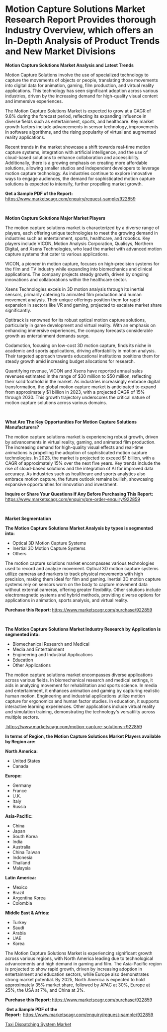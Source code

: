 <p><h1>Motion Capture Solutions Market Research Report Provides thorough Industry Overview, which offers an In-Depth Analysis of Product Trends and New Market Divisions</h1></p><p><strong>Motion Capture Solutions Market Analysis and Latest Trends</strong></p>
<p><p>Motion Capture Solutions involve the use of specialized technology to capture the movements of objects or people, translating those movements into digital data for animation, gaming, film production, and virtual reality applications. This technology has seen significant adoption across various industries, driven by the increasing demand for high-quality visual content and immersive experiences.</p><p>The Motion Capture Solutions Market is expected to grow at a CAGR of 9.8% during the forecast period, reflecting its expanding influence in diverse fields such as entertainment, sports, and healthcare. Key market growth factors include advancements in sensor technology, improvements in software algorithms, and the rising popularity of virtual and augmented reality applications.</p><p>Recent trends in the market showcase a shift towards real-time motion capture systems, integration with artificial intelligence, and the use of cloud-based solutions to enhance collaboration and accessibility. Additionally, there is a growing emphasis on creating more affordable solutions, allowing smaller studios and independent developers to leverage motion capture technology. As industries continue to explore innovative ways to engage audiences, the demand for sophisticated motion capture solutions is expected to intensify, further propelling market growth.</p></p>
<p><strong>Get a Sample PDF of the Report:&nbsp;</strong> <a href="https://www.marketscagr.com/enquiry/request-sample/922859?utm_campaign=2520&utm_medium=2&utm_source=Github&utm_content=ia&utm_term=10032025&utm_id=motion-capture-solutions">https://www.marketscagr.com/enquiry/request-sample/922859</a></p>
<p>&nbsp;</p>
<p><strong>Motion Capture Solutions Major Market Players</strong></p>
<p><p>The motion capture solutions market is characterized by a diverse range of players, each offering unique technologies to meet the growing demand in industries such as entertainment, sports, healthcare, and robotics. Key players include VICON, Motion Analysis Corporation, Qualisys, Northern Digital, and Xsens Technologies, who lead the market with advanced motion capture systems that cater to various applications.</p><p>VICON, a pioneer in motion capture, focuses on high-precision systems for the film and TV industry while expanding into biomechanics and clinical applications. The company projects steady growth, driven by ongoing innovations and collaborations within the healthcare sector.</p><p>Xsens Technologies excels in 3D motion analysis through its inertial sensors, primarily catering to animated film production and human movement analysis. Their unique offerings position them for rapid expansion in sectors like VR and gaming, projected to escalate market share significantly.</p><p>Optitrack is renowned for its robust optical motion capture solutions, particularly in game development and virtual reality. With an emphasis on enhancing immersive experiences, the company forecasts considerable growth as entertainment demands surge.</p><p>Codamotion, focusing on low-cost 3D motion capture, finds its niche in academic and sports applications, driving affordability in motion analysis. Their targeted approach towards educational institutions positions them for steady growth amid increasing budget allocations for research.</p><p>Quantifying revenue, VICON and Xsens have reported annual sales revenues estimated in the range of $30 million to $50 million, reflecting their solid foothold in the market. As industries increasingly embrace digital transformation, the global motion capture market is anticipated to expand from approximately $1 billion in 2023, with a projected CAGR of 15% through 2030. This growth trajectory underscores the critical nature of motion capture solutions across various domains.</p></p>
<p>&nbsp;</p>
<p><strong>What Are The Key Opportunities For Motion Capture Solutions Manufacturers?</strong></p>
<p><p>The motion capture solutions market is experiencing robust growth, driven by advancements in virtual reality, gaming, and animated film production. The increasing demand for high-quality visual effects and real-time animations is propelling the adoption of sophisticated motion capture technologies. In 2023, the market is projected to exceed $1 billion, with a CAGR of approximately 15% over the next five years. Key trends include the rise of cloud-based solutions and the integration of AI for improved data accuracy. As industries such as healthcare and sports analytics also embrace motion capture, the future outlook remains bullish, showcasing expansive opportunities for innovation and investment.</p></p>
<p><strong>Inquire or Share Your Questions If Any Before Purchasing This Report:</strong> <a href="https://www.marketscagr.com/enquiry/pre-order-enquiry/922859?utm_campaign=2520&utm_medium=2&utm_source=Github&utm_content=ia&utm_term=10032025&utm_id=motion-capture-solutions">https://www.marketscagr.com/enquiry/pre-order-enquiry/922859</a></p>
<p>&nbsp;</p>
<p><strong>Market Segmentation</strong></p>
<p><strong>The Motion Capture Solutions Market Analysis by types is segmented into:</strong></p>
<p><ul><li>Optical 3D Motion Capture Systems</li><li>Inertial 3D Motion Capture Systems</li><li>Others</li></ul></p>
<p><p>The motion capture solutions market encompasses various technologies used to record and analyze movement. Optical 3D motion capture systems utilize cameras and markers to track physical movements with high precision, making them ideal for film and gaming. Inertial 3D motion capture systems rely on sensors worn on the body to capture movement data without external cameras, offering greater flexibility. Other solutions include electromagnetic systems and hybrid methods, providing diverse options for applications in animation, sports analysis, and virtual reality.</p></p>
<p><strong>Purchase this Report:&nbsp;</strong><a href="https://www.marketscagr.com/purchase/922859?utm_campaign=2520&utm_medium=2&utm_source=Github&utm_content=ia&utm_term=10032025&utm_id=motion-capture-solutions">https://www.marketscagr.com/purchase/922859</a></p>
<p>&nbsp;</p>
<p><strong>The Motion Capture Solutions Market Industry Research by Application is segmented into:</strong></p>
<p><ul><li>Biomechanical Research and Medical</li><li>Media and Entertainment</li><li>Engineering and Industrial Applications</li><li>Education</li><li>Other Applications</li></ul></p>
<p><p>The motion capture solutions market encompasses diverse applications across various fields. In biomechanical research and medical settings, it aids in analyzing movement for rehabilitation and sports science. In media and entertainment, it enhances animation and gaming by capturing realistic human motion. Engineering and industrial applications utilize motion capture for ergonomics and human factor studies. In education, it supports interactive learning experiences. Other applications include virtual reality and simulation training, demonstrating the technology's versatility across multiple sectors.</p></p>
<p><a href="https://www.marketscagr.com/motion-capture-solutions-r922859?utm_campaign=2520&utm_medium=2&utm_source=Github&utm_content=ia&utm_term=10032025&utm_id=motion-capture-solutions">&nbsp;https://www.marketscagr.com/motion-capture-solutions-r922859</a></p>
<p><strong>In terms of Region, the Motion Capture Solutions Market Players available by Region are:</strong></p>
<p>
    <p> <strong> North America: </strong>
        <ul>
            <li>United States</li>
            <li>Canada</li>
        </ul>
        </p> 
    <p> <strong> Europe: </strong>
        <ul>
            <li>Germany</li>
            <li>France</li>
            <li>U.K.</li>
            <li>Italy</li>
            <li>Russia</li>
        </ul>
        </p> 
    <p> <strong> Asia-Pacific: </strong>
        <ul>
            <li>China</li>
            <li>Japan</li>
            <li>South Korea</li>
            <li>India</li>
            <li>Australia</li>
            <li>China Taiwan</li>
            <li>Indonesia</li>
            <li>Thailand</li>
            <li>Malaysia</li>
        </ul>
        </p> 
    <p> <strong> Latin America: </strong>
        <ul>
            <li>Mexico</li>
            <li>Brazil</li>
            <li>Argentina Korea</li>
            <li>Colombia</li>
        </ul>
        </p> 
    <p> <strong> Middle East & Africa: </strong>
        <ul>
            <li>Turkey</li>
            <li>Saudi</li>
            <li>Arabia</li>
            <li>UAE</li>
            <li>Korea</li>
        </ul>
    </p>
    </p>
<p><p>The Motion Capture Solutions Market is experiencing significant growth across various regions, with North America leading due to technological advancements and high demand in gaming and film. The Asia-Pacific region is projected to show rapid growth, driven by increasing adoption in entertainment and education sectors, while Europe also demonstrates strong market potential. By 2025, North America is expected to hold approximately 35% market share, followed by APAC at 30%, Europe at 25%, the USA at 7%, and China at 3%.</p></p>
<p><strong>Purchase this Report: </strong><a href="https://www.marketscagr.com/purchase/922859?utm_campaign=2520&utm_medium=2&utm_source=Github&utm_content=ia&utm_term=10032025&utm_id=motion-capture-solutions">https://www.marketscagr.com/purchase/922859</a></p>
<p>&nbsp;<strong>Get a Sample PDF of the Report:&nbsp;&nbsp;</strong><a href="https://www.marketscagr.com/enquiry/request-sample/922859?utm_campaign=2520&utm_medium=2&utm_source=Github&utm_content=ia&utm_term=10032025&utm_id=motion-capture-solutions">https://www.marketscagr.com/enquiry/request-sample/922859</a></p>
<p><strong></strong></p>
<p><p><a href="https://github.com/boitafbg/Market-Research-Report-List-1/blob/main/taxi-dispatching-system-market.md?utm_campaign=2520&utm_medium=2&utm_source=Github&utm_content=ia&utm_term=10032025&utm_id=motion-capture-solutions">Taxi Dispatching System Market</a></p></p>